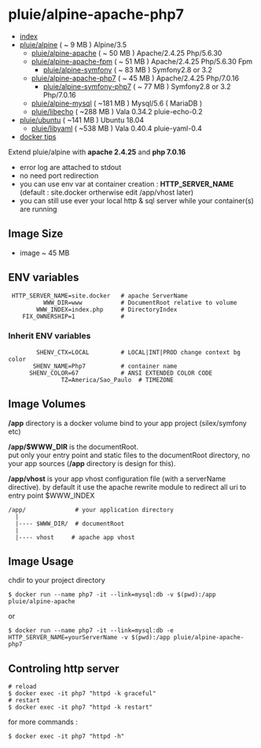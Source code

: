 # pluie/alpine-apache-php7

- [index][1]
- [pluie/alpine][2]                       ( ~  9 MB ) Alpine/3.5
    - [pluie/alpine-apache][3]            ( ~ 50 MB ) Apache/2.4.25 Php/5.6.30
    - [pluie/alpine-apache-fpm][7]        ( ~ 51 MB ) Apache/2.4.25 Php/5.6.30 Fpm
        - [pluie/alpine-symfony][6]       ( ~ 83 MB ) Symfony2.8 or 3.2
    - [pluie/alpine-apache-php7][8]       ( ~ 45 MB ) Apache/2.4.25 Php/7.0.16
        - [pluie/alpine-symfony-php7][9]  ( ~ 77 MB ) Symfony2.8 or 3.2 Php/7.0.16
    - [pluie/alpine-mysql][4]             ( ~181 MB ) Mysql/5.6 ( MariaDB )
    - [pluie/libecho][10]                 ( ~288 MB ) Vala 0.34.2 pluie-echo-0.2
- [pluie/ubuntu][12]                      ( ~141 MB ) Ubuntu 18.04
    - [pluie/libyaml][11]                 ( ~538 MB ) Vala 0.40.4 pluie-yaml-0.4
- [docker tips][5]

Extend pluie/alpine with __apache 2.4.25__ and __php 7.0.16__

- error log are attached to stdout
- no need port redirection
- you can use env var at container creation : __HTTP_SERVER_NAME__ (default : site.docker ortherwise edit /app/vhost later)
- you can still use ever your local http & sql server while your container(s) are running


## Image Size

- image ~ 45 MB

## ENV variables

```
 HTTP_SERVER_NAME=site.docker   # apache ServerName  
          WWW_DIR=www           # DocumentRoot relative to volume  
        WWW_INDEX=index.php     # DirectoryIndex
    FIX_OWNERSHIP=1             # 
```

### Inherit ENV variables

```
        SHENV_CTX=LOCAL         # LOCAL|INT|PROD change context bg color
       SHENV_NAME=Php7          # container name 
      SHENV_COLOR=67            # ANSI EXTENDED COLOR CODE
               TZ=America/Sao_Paulo  # TIMEZONE
```

## Image Volumes

__/app__ directory is a docker volume bind to your app project (silex/symfony etc)  

__/app/$WWW_DIR__ is the documentRoot.  
put only your entry point and static files to the documentRoot directory, no your app sources
(__/app__ directory is design for this).

__/app/vhost__ is your app vhost configuration file (with a serverName directive).
by default it use the apache rewrite module to redirect all uri to entry point $WWW_INDEX 

```
/app/              # your application directory
  |
  |---- $WWW_DIR/  # documentRoot
  |
  |---- vhost     # apache app vhost
```


## Image Usage

chdir to your project directory
```
$ docker run --name php7 -it --link=mysql:db -v $(pwd):/app pluie/alpine-apache
```
or
```
$ docker run --name php7 -it --link=mysql:db -e HTTP_SERVER_NAME=yourServerName -v $(pwd):/app pluie/alpine-apache-php7
```


## Controling http server

```
# reload
$ docker exec -it php7 "httpd -k graceful"
# restart
$ docker exec -it php7 "httpd -k restart"
```
for more commands :
```
$ docker exec -it php7 "httpd -h"
```

 [1]: https://github.com/pluie-org/docker-images
 [2]: https://github.com/pluie-org/docker-images/tree/master/pluie/alpine
 [3]: https://github.com/pluie-org/docker-images/tree/master/pluie/alpine-apache
 [4]: https://github.com/pluie-org/docker-images/tree/master/pluie/alpine-mysql
 [7]: https://github.com/pluie-org/docker-images/tree/master/pluie/alpine-apache-fpm
 [5]: https://github.com/pluie-org/docker-images/blob/master/DOCKER.md
 [6]: https://github.com/pluie-org/docker-images/tree/master/pluie/alpine-symfony
 [8]: https://github.com/pluie-org/docker-images/tree/master/pluie/alpine-apache-php7
 [9]: https://github.com/pluie-org/docker-images/tree/master/pluie/alpine-symfony-php7
 [10]: https://github.com/pluie-org/docker-images/tree/master/pluie/libecho
 [11]: https://github.com/pluie-org/docker-images/tree/master/pluie/libyaml
 [12]: https://github.com/pluie-org/docker-images/tree/master/pluie/ubuntu
